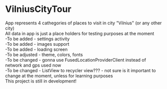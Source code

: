 # VilniusCityTour <br>
App represents 4 cathegories of places to visit in city "Vilnius" (or any other city) <br>
All data in app is just a place holders for testing purposes at the moment <br>
-To be added - settings activity <br>
-To be added - images support <br>
-To be added - loading screen <br>
-To be adjusted - theme, colors, fonts <br>
-To be changed - gonna use FusedLocationProviderClient instead of network and gps used now <br>
-To be changed - ListView to recycler view??? - not sure is it important to change at the moment, unless for learning purposes <br>
This project is still in development! <br>
